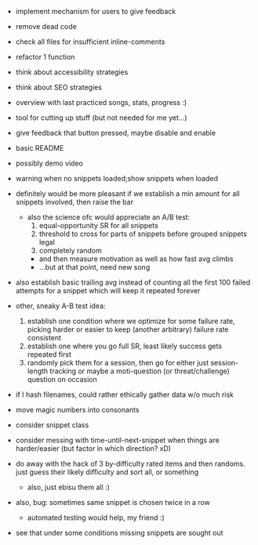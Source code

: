 - implement mechanism for users to give feedback
- remove dead code
- check all files for insufficient inline-comments
- refactor 1 function
- think about accessibility strategies
- think about SEO strategies


- overview with last practiced songs, stats, progress :)
- tool for cutting up stuff (but not needed for me yet...)
- give feedback that button pressed, maybe disable and enable

- basic README
- possibly demo video

- warning when no snippets loaded;show snippets when loaded

- definitely would be more pleasant if we establish a min amount for all snippets involved, then raise the bar
	- also the science ofc would appreciate an A/B test:
		1. equal-opportunity SR for all snippets
		2. threshold to cross for parts of snippets before grouped snippets legal
		3. completely random
		- and then measure motivation as well as how fast avg climbs
		- ...but at that point, need new song
- also establish basic trailing avg instead of counting all the first 100 failed attempts for a snippet which will keep it repeated forever
- other, sneaky A-B test idea:
	1. establish one condition where we optimize for some failure rate, picking harder or easier to keep (another arbitrary) failure rate consistent
	2. establish one where you go full SR, least likely success gets repeated first
	3. randomly pick them for a session, then go for either just session-length tracking or maybe a moti-question (or threat/challenge) question on occasion
- if I hash filenames, could rather ethically gather data w/o much risk
- move magic numbers into consonants
- consider snippet class


- consider messing with time-until-next-snippet when things are harder/easier (but factor in which direction? xD)
- do away with the hack of 3 by-difficulty rated items and then randoms. just guess their likely difficulty and sort all, or something
	- also, just ebisu them all :)

- also, bug: sometimes same snippet is chosen twice in a row
	- automated testing would help, my friend :)

- see that under some conditions missing snippets are sought out
